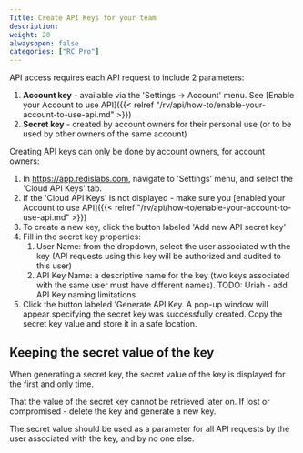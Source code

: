 ```yaml
---
Title: Create API Keys for your team
description: 
weight: 20
alwaysopen: false
categories: ["RC Pro"]
---
```

API access requires each API request to include 2 parameters:

1. **Account key** - available via the 'Settings -> Account' menu. See [Enable your Account to use API]({{< relref  "/rv/api/how-to/enable-your-account-to-use-api.md" >}})
1. **Secret key** - created by account owners for their personal use (or to be used by other owners of the same account)

Creating API keys can only be done by account owners, for account owners:

1. In https://app.redislabs.com, navigate to 'Settings' menu, and select the 'Cloud API Keys' tab.
1. If the 'Cloud API Keys' is not displayed - make sure you [enabled your Account to use API]({{< relref  "/rv/api/how-to/enable-your-account-to-use-api.md" >}})
1. To create a new key, click the button labeled 'Add new API secret key'
1. Fill in the secret key properties:
    1. User Name: from the dropdown, select the user associated with the key (API requests using this key will be authorized and audited to this user)
    1. API Key Name: a descriptive name for the key (two keys associated with the same user must have different names). TODO: Uriah - add API Key naming limitations
1. Click the button labeled 'Generate API Key. A pop-up window will appear specifying the secret key was successfully created. Copy the secret key value and store it in a safe location.

## Keeping the secret value of the key

When generating a secret key, the secret value of the key is displayed for the first and only time.

That the value of the secret key cannot be retrieved later on. If lost or compromised - delete the key and generate a new key.

The secret value should be used as a parameter for all API requests by the user associated with the key, and by no one else. 



